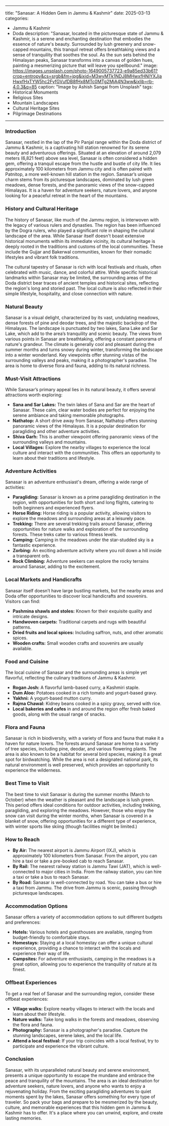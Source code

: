 
---
title: "Sanasar: A Hidden Gem in Jammu & Kashmir"
date: 2025-03-13
categories:
  - Jammu & Kashmir
  - Doda
description: "Sanasar, located in the picturesque state of Jammu & Kashmir, is a serene and enchanting destination that embodies the essence of nature's beauty. Surrounded by lush greenery and snow-capped mountains, this tranquil retreat offers breathtaking views and a sense of tranquility that soothes the soul. As the sun sets behind the Himalayan peaks, Sanasar transforms into a canvas of golden hues, painting a mesmerizing picture that will leave you spellbound."
image: https://images.unsplash.com/photo-1649005737723-e9a85ed33b61?crop=entropy&cs=srgb&fm=jpg&ixid=M3wyMTk1NDJ8MHwxfHNlYXJjaHwxfHxTYW5hc2FyfGVufDB8fHx8MTc0MTg2MjA4N3ww&ixlib=rb-4.0.3&q=85
caption: "Image by Ashish Sangai from Unsplash"
tags: 
  - Historical Monuments
  - Religious Sites
  - Mountain Landscapes
  - Cultural Heritage Sites
  - Pilgrimage Destinations
---


### **Introduction**

Sanasar, nestled in the lap of the Pir Panjal range within the Doda district of Jammu & Kashmir, is a captivating hill station renowned for its serene beauty and adventurous offerings. Situated at an elevation of around 2,079 meters (6,821 feet) above sea level, Sanasar is often considered a hidden gem, offering a tranquil escape from the hustle and bustle of city life. It lies approximately 100 kilometers from Jammu city and is often paired with Patnitop, a more well-known hill station in the region. Sanasar’s unique charm stems from its picturesque landscapes, dominated by lush green meadows, dense forests, and the panoramic views of the snow-capped Himalayas. It is a haven for adventure seekers, nature lovers, and anyone looking for a peaceful retreat in the heart of the mountains.

### **History and Cultural Heritage**

The history of Sanasar, like much of the Jammu region, is interwoven with the legacy of various rulers and dynasties. The region has been influenced by the Dogra rulers, who played a significant role in shaping the cultural landscape of the area. While Sanasar itself doesn't boast extensive historical monuments within its immediate vicinity, its cultural heritage is deeply rooted in the traditions and customs of the local communities. These include the Gujjar and Bakerwal communities, known for their nomadic lifestyles and vibrant folk traditions.

The cultural tapestry of Sanasar is rich with local festivals and rituals, often celebrated with music, dance, and colorful attire. While specific historical landmarks within Sanasar may be limited, the surrounding areas of the Doda district bear traces of ancient temples and historical sites, reflecting the region's long and storied past. The local culture is also reflected in their simple lifestyle, hospitality, and close connection with nature.

###  **Natural Beauty**

Sanasar is a visual delight, characterized by its vast, undulating meadows, dense forests of pine and deodar trees, and the majestic backdrop of the Himalayas. The landscape is punctuated by two lakes, Sana Lake and Sar Lake, which add to the area’s tranquility and scenic beauty. <placeholder image tag: Sanasar Meadows with Lakes> The views from various points in Sanasar are breathtaking, offering a constant panorama of nature's grandeur. The climate is generally cool and pleasant during the summer months and turns snowy during winter, transforming the landscape into a winter wonderland. Key viewpoints offer stunning vistas of the surrounding valleys and peaks, making it a photographer's paradise. The area is home to diverse flora and fauna, adding to its natural richness.

### **Must-Visit Attractions**

While Sanasar’s primary appeal lies in its natural beauty, it offers several attractions worth exploring:

*   **Sana and Sar Lakes:** The twin lakes of Sana and Sar are the heart of Sanasar. These calm, clear water bodies are perfect for enjoying the serene ambiance and taking memorable photographs. <placeholder image tag: Sana and Sar Lakes>
*   **Nathatop:** A short drive away from Sanasar, Nathatop offers stunning panoramic views of the Himalayas. It is a popular destination for paragliding and other adventure activities. <placeholder image tag: Nathatop Viewpoint>
*   **Shiva Garh:** This is another viewpoint offering panoramic views of the surrounding valleys and mountains.
*   **Local Villages:** Explore the nearby villages to experience the local culture and interact with the communities. This offers an opportunity to learn about their traditions and lifestyle.

### **Adventure Activities**

Sanasar is an adventure enthusiast's dream, offering a wide range of activities:

*   **Paragliding:** Sanasar is known as a prime paragliding destination in the region, with opportunities for both short and long flights, catering to both beginners and experienced flyers. <placeholder image tag: Paragliding in Sanasar>
*   **Horse Riding:** Horse riding is a popular activity, allowing visitors to explore the meadows and surrounding areas at a leisurely pace.
*   **Trekking:** There are several trekking trails around Sanasar, offering opportunities for nature walks and exploration of the surrounding forests. These treks cater to various fitness levels.
*   **Camping:** Camping in the meadows under the star-studded sky is a fantastic experience.
*   **Zorbing:** An exciting adventure activity where you roll down a hill inside a transparent orb.
*   **Rock Climbing:** Adventure seekers can explore the rocky terrains around Sanasar, adding to the excitement.

### **Local Markets and Handicrafts**

Sanasar itself doesn’t have large bustling markets, but the nearby areas and Doda offer opportunities to discover local handicrafts and souvenirs. Visitors can find:

*   **Pashmina shawls and stoles:** Known for their exquisite quality and intricate designs.
*   **Handwoven carpets:** Traditional carpets and rugs with beautiful patterns.
*   **Dried fruits and local spices:** Including saffron, nuts, and other aromatic spices.
*   **Wooden crafts:** Small wooden crafts and souvenirs are usually available.

### **Food and Cuisine**

The local cuisine of Sanasar and the surrounding areas is simple yet flavorful, reflecting the culinary traditions of Jammu & Kashmir.

*   **Rogan Josh:** A flavorful lamb-based curry, a Kashmiri staple.
*   **Dum Aloo:** Potatoes cooked in a rich tomato and yogurt-based gravy.
*   **Yakhni:** A yogurt-based mutton curry.
*   **Rajma Chawal:** Kidney beans cooked in a spicy gravy, served with rice.
*   **Local bakeries and cafes** in and around the region offer fresh baked goods, along with the usual range of snacks.

### **Flora and Fauna**

Sanasar is rich in biodiversity, with a variety of flora and fauna that make it a haven for nature lovers. The forests around Sanasar are home to a variety of tree species, including pine, deodar, and various flowering plants. The area is also known to be a habitat for several bird species, making it a great spot for birdwatching. While the area is not a designated national park, its natural environment is well preserved, which provides an opportunity to experience the wilderness.

### **Best Time to Visit**

The best time to visit Sanasar is during the summer months (March to October) when the weather is pleasant and the landscape is lush green. This period offers ideal conditions for outdoor activities, including trekking, paragliding, and exploring the meadows. However, those who enjoy the snow can visit during the winter months, when Sanasar is covered in a blanket of snow, offering opportunities for a different type of experience, with winter sports like skiing (though facilities might be limited.)

### **How to Reach**

*   **By Air:** The nearest airport is Jammu Airport (IXJ), which is approximately 100 kilometers from Sanasar. From the airport, you can hire a taxi or take a pre-booked cab to reach Sanasar.
*   **By Rail:** The nearest railway station is Jammu Tawi (JAT), which is well-connected to major cities in India. From the railway station, you can hire a taxi or take a bus to reach Sanasar.
*   **By Road:** Sanasar is well-connected by road. You can take a bus or hire a taxi from Jammu. The drive from Jammu is scenic, passing through picturesque landscapes.

### **Accommodation Options**

Sanasar offers a variety of accommodation options to suit different budgets and preferences:

*   **Hotels:** Various hotels and guesthouses are available, ranging from budget-friendly to comfortable stays. <placeholder image tag: Hotels in Sanasar>
*   **Homestays:** Staying at a local homestay can offer a unique cultural experience, providing a chance to interact with the locals and experience their way of life.
*   **Campsites:** For adventure enthusiasts, camping in the meadows is a great option, allowing you to experience the tranquility of nature at its finest.

### **Offbeat Experiences**

To get a real feel of Sanasar and the surrounding region, consider these offbeat experiences:

*   **Village walks:** Explore nearby villages to interact with the locals and learn about their lifestyle.
*   **Nature walks:** Take long walks in the forests and meadows, observing the flora and fauna.
*   **Photography:** Sanasar is a photographer's paradise. Capture the stunning landscapes, serene lakes, and the local life.
*   **Attend a local festival:** If your trip coincides with a local festival, try to participate and experience the vibrant culture.

### **Conclusion**

Sanasar, with its unparalleled natural beauty and serene environment, presents a unique opportunity to escape the mundane and embrace the peace and tranquility of the mountains. The area is an ideal destination for adventure seekers, nature lovers, and anyone who wants to enjoy a rejuvenating holiday. From the exciting paragliding adventures to quiet moments spent by the lakes, Sanasar offers something for every type of traveler. So pack your bags and prepare to be mesmerized by the beauty, culture, and memorable experiences that this hidden gem in Jammu & Kashmir has to offer. It's a place where you can unwind, explore, and create lasting memories.


